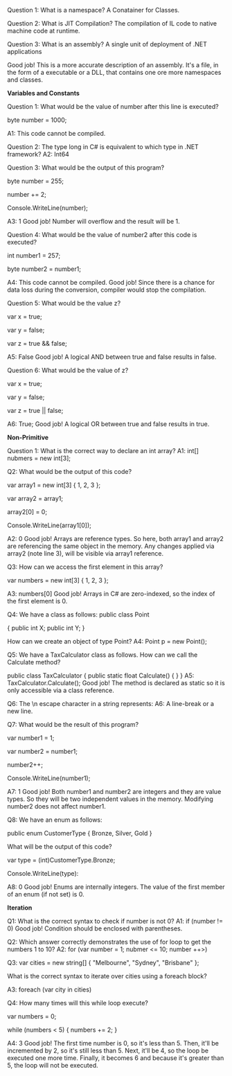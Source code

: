 Question 1: What is a namespace?
A Conatainer for Classes.

Question 2: What is JIT Compilation?
The compilation of IL code to native machine code at runtime.

Question 3: What is an assembly?
A single unit of deployment of .NET applications

Good job!
This is a more accurate description of an assembly. It's a file, in the form of a executable or a DLL, that contains one ore more namespaces and classes.


**Variables and Constants**

Question 1: What would be the value of number after this line is executed?

byte number = 1000;

A1: This code cannot be compiled.

Question 2: The type long in C# is equivalent to which type in .NET framework?
A2: Int64


Question 3: What would be the output of this program?

byte number = 255;

number += 2;

Console.WriteLine(number);

A3: 1 
Good job!
Number will overflow and the result will be 1.

Question 4: What would be the value of number2 after this code is executed?

int number1 = 257;

byte number2 = number1;

A4: This code cannot be compiled.
Good job!
Since there is a chance for data loss during the conversion, compiler would stop the compilation.

Question 5: What would be the value z?

var x = true;

var y = false;

var z = true && false;

A5: False
Good job!
A logical AND between true and false results in false. 

Question 6: What would be the value of z?

var x = true;

var y = false;

var z = true || false;

A6: True;
Good job!
A logical OR between true and false results in true.

**Non-Primitive**

Question 1: What is the correct way to declare an int array?
A1: int[] nubmers = new int[3];

Q2: What would be the output of this code?

var array1 = new int[3] { 1, 2, 3 };

var array2 = array1;

array2[0] = 0;

Console.WriteLine(array1[0]);

A2: 0
Good job!
Arrays are reference types. So here, both array1 and array2 are referencing the same object in the memory. Any changes applied via array2 (note line 3), will be visible via array1 reference.

Q3: How can we access the first element in this array?

var numbers = new int[3] { 1, 2, 3 };

A3: numbers[0]
Good job!
Arrays in C# are zero-indexed, so the index of the first element is 0.

Q4: We have a class as follows:
public class Point

{
public int X;
public int Y;
}

How can we create an object of type Point?
A4: Point p = new Point();

Q5: We have a TaxCalculator class as follows. How can we call the Calculate method?

public class TaxCalculator
{
public static float Calculate()
{
}
}
A5: TaxCalculator.Calculate();
Good job!
The method is declared as static so it is only accessible via a class reference. 

Q6: The \n escape character in a string represents: 
A6:  A line-break or a new line.

Q7: What would be the result of this program?

var number1 = 1;

var number2 = number1;

number2++;

Console.WriteLine(number1);

A7: 1
Good job!
Both number1 and number2 are integers and they are value types. So they will be two independent values in the memory. Modifying number2 does not affect number1.

Q8: We have an enum as follows:

public enum CustomerType
{
Bronze,
Silver,
Gold
}

What will be the output of this code?

var type = (int)CustomerType.Bronze;

Console.WriteLine(type):

A8: 0
Good job!
Enums are internally integers. The value of the first member of an enum (if not set) is 0.

**Iteration**

Q1: What is the correct syntax to check if number is not 0? 
A1: if (number != 0)
Good job!
Condition should be enclosed with parentheses. 

Q2: Which answer correctly demonstrates the use of for loop to get the numbers 1 to 10?
A2: for (var number = 1; nubmer <= 10; number ++>)

Q3: var cities = new string[] { "Melbourne", "Sydney", "Brisbane" };

What is the correct syntax to iterate over cities using a foreach block?

A3: foreach (var city in cities)

Q4: How many times will this while loop execute?

var numbers = 0;

while (numbers < 5)
{
numbers += 2;
}

A4: 3
Good job!
The first time number is 0, so it's less than 5. Then, it'll be incremented by 2, so it's still less than 5. Next, it'll be 4, so the loop be executed one more time. Finally, it becomes 6 and because it's greater than 5, the loop will not be executed.
